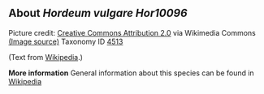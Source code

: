 **About *Hordeum vulgare Hor10096***
-------------------------
Picture credit: [Creative Commons Attribution 2.0](https://creativecommons.org/licenses/by/2.0) via Wikimedia Commons [(Image source)](https://en.wikipedia.org/wiki/File:Barley_(Hordeum_vulgare)_-_United_States_National_Arboretum_-_24_May_2009.jpg)
Taxonomy ID [4513](https://www.uniprot.org/taxonomy/4513)

(Text from [Wikipedia](https://en.wikipedia.org/).)

**More information**
General information about this species can be found in [Wikipedia](https://en.wikipedia.org/wiki/Barley)
